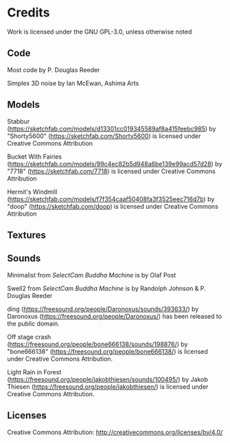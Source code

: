 # Credits
Work is licensed under the GNU GPL-3.0, unless otherwise noted

## Code

Most code by P. Douglas Reeder

Simplex 3D noise by Ian McEwan, Ashima Arts

## Models

Stabbur (https://sketchfab.com/models/d13301cc019345589af8a415feebc985)
by "Shorty5600" (https://sketchfab.com/Shorty5600) is licensed under Creative Commons Attribution

Bucket With Fairies (https://sketchfab.com/models/99c4ec82b5d948a6be139e99acd57d28)
by "7718" (https://sketchfab.com/7718) is licensed under Creative Commons Attribution

Hermit's Windmill (https://sketchfab.com/models/f7f354caaf50408fa3f3525eec716d7b)
by "doop" (https://sketchfab.com/doop) is licensed under Creative Commons Attribution

## Textures


## Sounds

Minimalist from _SelectCam Buddha Machine_ is by Olaf Post

Swell2 from _SelectCam Buddha Machine_ is by Randolph Johnson & P. Douglas Reeder

ding (https://freesound.org/people/Daronoxus/sounds/393633/) 
by Daronoxus (https://freesound.org/people/Daronoxus/) has been released to the public domain.

Off stage crash (https://freesound.org/people/bone666138/sounds/198876/)
by "bone666138" (https://freesound.org/people/bone666138/) is licensed under Creative Commons Attribution.

Light Rain in Forest (https://freesound.org/people/jakobthiesen/sounds/100495/) 
by Jakob Thiesen (https://freesound.org/people/jakobthiesen/) is licensed under Creative Commons Attribution.


## Licenses

Creative Commons Attribution: http://creativecommons.org/licenses/by/4.0/
